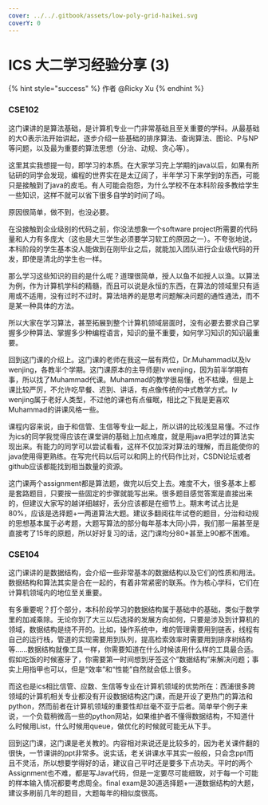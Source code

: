 ```yaml
---
cover: ../../.gitbook/assets/low-poly-grid-haikei.svg
coverY: 0
---
```


# ICS 大二学习经验分享 (3)

{% hint style="success" %}
作者 @Ricky Xu
{% endhint %}

### CSE102

这门课讲的是算法基础，是计算机专业一门非常基础且至关重要的学科。从最基础的大O表示法开始讲起，逐步介绍一些基础的排序算法、查询算法、图论、P与NP等问题，以及最为重要的算法思想（分治、动规、贪心等）。

这里其实我想提一句，即学习的本质。在大家学习完上学期的java以后，如果有所钻研的同学会发现，编程的世界实在是太辽阔了，半年学习下来学到的东西，可能只是接触到了java的皮毛。有人可能会抱怨，为什么学校不在本科阶段多教给学生一些知识，这样不就可以省下很多自学的时间了吗。

原因很简单，做不到，也没必要。

在没接触到企业级别的代码之前，你没法想象一个software project所需要的代码量和人力有多庞大（这也是大三学生必须要学习软工的原因之一）。不夸张地说，本科阶段的学生基本没人能做到在刚毕业之后，就能加入团队进行企业级代码的开发，即使是清北的学生也一样。

那么学习这些知识的目的是什么呢？道理很简单，授人以鱼不如授人以渔。以算法为例，作为计算机学科的精髓，而且可以说是永恒的东西，在算法的领域里只有适用或不适用，没有过时不过时。算法培养的是思考问题解决问题的通性通法，而不是某一种具体的方法。

所以大家在学习算法，甚至拓展到整个计算机领域层面时，没有必要去要求自己掌握多少种算法、掌握多少种编程语言，知识的量不重要，如何学习知识的知识最重要。

回到这门课的介绍上。这门课的老师在我这一届有两位，Dr.Muhammad以及lv wenjing，各教半个学期。这门课原本的主导师是lv wenjing，因为前半学期有事，所以找了Muhammad代课。Muhammad的教学很易懂，也不枯燥，但是上课比较严厉，不允许吃早餐、迟到、讲话，有点像传统的中式教学方式。lv wenjing属于老好人类型，不过他的课也有点催眠，相比之下我是更喜欢Muhammad的讲课风格一些。

课程内容来说，由于和信管、生信等专业一起上，所以讲的比较浅显易懂。不过作为ics的同学我觉得应该在课堂讲的基础上加点难度，就是用java把学过的算法实现出来。有能力的同学可以尝试看看，这样不仅加深对算法的理解，而且能使你的java使用得更熟练。在写完代码以后可以和网上的代码作比对，CSDN论坛或者github应该都能找到相当数量的资源。

这门课两个assignment都是算法题，做完以后交上去。难度不大，很多基本上都是套路题目，只要按一些固定的步骤就能写出来。很多题目感觉答案是直接出来的，但建议大家写的越详细越好，丢分应该都是在细节上。期末考试占比是80%，应该是选择题+一两道算法大题。建议多翻阅往年试卷的题目，分治和动规的思想基本属于必考题，大题写算法的部分每年基本大同小异，我们那一届甚至是直接考了15年的原题，所以好好复习的话，这门课均分80+甚至上90都不困难。

### CSE104

这门课讲的是数据结构，会介绍一些非常基本的数据结构以及它们的性质和用法。数据结构和算法其实是合在一起的，有着非常紧密的联系。作为核心学科，它们在计算机领域内的地位至关重要。

有多重要呢？打个部分，本科阶段学习的数据结构属于基础中的基础，类似于数学里的加减乘除。无论你到了大三以后选择的发展方向如何，只要是涉及到计算机的领域，数据结构是绕不开的。比如，操作系统中，堆的管理需要用到链表，线程有自己的运行栈，管道的实现需要用到队列，提高检索效率时需要用到排序树结构等......数据结构就像工具一样，你需要知道在什么时候该用什么样的工具最合适。假如吃饭的时候塞牙了，你需要第一时间想到牙签这个“数据结构”来解决问题；事实上用指甲也可以，但是“效率”和“性能”自然就会低上很多。

而这也是ics相比信管、应数、生信等专业在计算机领域的优势所在：西浦很多跨领域的计算机相关专业都没有开设数据结构这门课，而是开设了更热门的算法和python，然而前者在计算机领域的重要性却丝毫不亚于后者。简单举个例子来说，一个负载稍微高一些的python网站，如果维护者不懂得数据结构，不知道什么时候用List，什么时候用queue，做优化的时候就可能无从下手。

回到这门课，这门课是老关教的。内容相对来说还是比较多的，因为老关课件翻的很快，一节课讲的ppt非常多。说实话，老关讲课水平其实一般般，只会念ppt而且不灵活，所以想要学得好的话，建议自己平时还是要多下点功夫。平时的两个Assignment也不难，都是写Java代码，但是一定要尽可能细致，对于每一个可能的样本输入情况都要考虑周全。final exam是30道选择题+一道数据结构的大题，建议多刷前几年的题目，大题每年的相似度很高。
